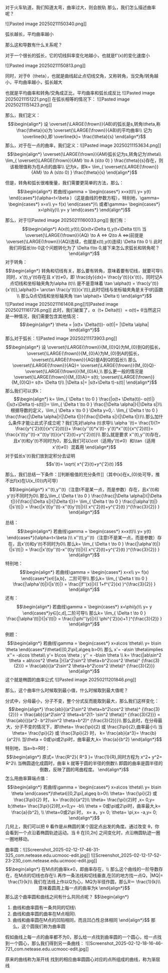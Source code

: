 对于火车轨道，我们知道太弯，曲率过大，则会脱轨
那么，我们怎么描述曲率呢？

![[Pasted image 20250211150340.png]]

弧长越长，平均曲率越小

那么这和导数有什么关系呢？

对于一个很长的弧长，它的切线斜率变化地越小，也就是f'(x)的变化速度小

![[Pasted image 20250211150813.png]]

同时，对于θ（theta），也就是曲线起止点切线交角，又称转角，当交角/转角越小，平均曲率越小，弧长越大

也就是平均曲率和转角/交角成正比，平均曲率和弧长成反比
![[Pasted image 20250211151221.png]]
在弧长相等的情况下：
![[Pasted image 20250211151423.png]]

那么，我们定义：
$$\begin{align*}
设 \overset{\LARGE{\frown}}{AB}的弧长是s,转角\theta,称 \frac{\theta}{s}为 \overset{\LARGE{\frown}}{AB}的平均曲率\\
记为 \overline{k},即 \overline{k}= \frac{\theta}{s}
\end{align*}$$
那么，对于在一点的曲率，我们定义：![[Pasted image 20250211153634.png]]
$$\begin{align*}
\overset{\LARGE{\frown}}{AM}弧长记为s,转角记为\theta\\
\lim_{ \overset{\LARGE{\frown}}{AM} \to A (s\to 0) } \frac{\theta}{s}存在，则该极限值称为在A点的曲率\\
记为k，即k= \lim_{ \overset{\LARGE{\frown}}{AM} \to A (s\to 0) } \frac{\theta}{s}
\end{align*}$$

但是，转角和弧长很难衡量，我们需要更简单的方法，那么：
$$\begin{align*}
若曲线\gamma = \begin{cases*}
x=x(t)\\
y= y(t)
\end{cases*}(\alpha<t<\beta )（这是曲线的参数方程），特别地，\gamma= \begin{cases*}
x=x\\
y= f(x)
\end{cases*}\\
或者\gamma= \begin{cases*}
x=\phi(y)\\
y= y
\end{cases*}
\end{align*}$$

那么，对于![[Pasted image 20250211160033.png]]
我们有：
$$\begin{align*}
A(x(t),y(t)),Q(x(t+\Delta t),y(t+\Delta t))\\
当 \overset{\LARGE{\frown}}{AQ} \to A ⇔ Q\to A ⇔(前提是\overset{\LARGE{\frown}}{AQ}连续，也就是x(t),y(t)连续) \Delta t\to 0 \\
此时我们将弧长\to 0这个问题转化为了 \Delta t\to 0,接下来怎么求弧长和转角呢？
\end{align*}$$
对于转角：
$$\begin{align*}
转角和切线有关，那么要有转角，意味着要有切线，就要可导\\
同时，x'(t),y'(t)存在且 x'(t)≠0，即 \frac{dy}{dx}= \frac{y'(t)}{x'(t)}，同时记A点切线和坐标轴夹角为\alpha (t)\\
是不是意味着 \tan \alpha(t) =  \frac{y'(t)}{x'(t)},\alpha(t)= \arctan \frac{y'(t)}{x'(t)},此时切线与坐标轴夹角是关于t的函数\\
那么Q点切线和坐标轴夹角 \tan \alpha(t+ \Delta t)
\end{align*}$$
![[Pasted image 20250211161408.png]]![[Pasted image 20250211161726.png]]
此时，我们破案了，α（t+ Delta(t)）= α(t)+ θ当然这只是一种情况，我们需要包含其他情况：
$$\begin{align*}
\theta = |α(t+ \Delta(t))- α(t)|= |\Delta \alpha|
\end{align*}$$
那么对于弧长：![[Pasted image 20250211173903.png]]
$$\begin{align*}
设 \overset{\LARGE{\frown}}{M_{0}Q}为M_{0}到Q的弧长，\overset{\LARGE{\frown}}{M_{0}A}为M_{0}到A的弧长，\overset{\LARGE{\frown}}{AQ}是A到Q的弧长\\
那么 \overset{\LARGE{\frown}}{AQ}= \overset{\LARGE{\frown}}{M_{0}Q}- \overset{\LARGE{\frown}}{M_{0}A},\\
那么更一般的情况是\overset{\LARGE{\frown}}{M_{0}A}= s(t); \overset{\LARGE{\frown}}{M_{0}Q}= s(t+ \Delta t)\\
|\Delta s|= |s(t+\Delta t)-s(t)|
\end{align*}$$
那么我们可以求k：
$$\begin{align*}
k= \lim_{ \Delta t \to 0 } \frac{|α(t+ \Delta(t))- α(t)|}{|s(t+\Delta t)-s(t)|}= \lim_{ \Delta t \to 0 } \frac{|\Delta \alpha|}{|\Delta s|}\\
根据导数的定义，\lim_{ \Delta x \to 0 } \Delta y=0,∴  \lim_{ \Delta t \to 0 } \frac{\frac{|\Delta \alpha|}{|\Delta t|}}{\frac{|\Delta s|}{|\Delta t|}}\\
那么加什么条件才能让此式子成立呢？我们先对\alpha (t)求导\\
\alpha '(t)= \frac{1}{1+ \frac{y^{'2}(t)}{x^{'2}(t)}}+ \frac{y''(t)*x'(t)- y'(t)*x''(t)}{x^{'2}(t)}= \frac{x'(t)y''(t)-x''(t)y'(t)}{x^{'2}(t)+y^{'2}(t)}\\
那么就是要求 x''(t),y''(t)存在，且x'(t)和y'(t)不同时为0，那么我们可以\cot（适用y'(t)≠0）和\tan（适用x'(t)≠0）混着用
\end{align*}$$
对于弧长s'(t)我们放到定积分去证明
$$s'(t)= \sqrt{ x^{'2}(t)+y^{'2}(t) }$$

那么，我们总结一下条件：[[判断极值的充分条件]]（其中(x)在x_{0}处可导，推不出f(x)在U(x_{0})内可导）
$$\begin{align*}
x''(t),y''(t)（注意t不是某一点，而是参数）存在，且x'(t)和y'(t)不同时为0\\
那么\lim_{ \Delta t \to 0 } \frac{\frac{|\Delta \alpha|}{|\Delta t|}}{\frac{|\Delta s|}{|\Delta t|}}= \lim_{ \Delta t \to 0 } \frac{|\alpha'(t)|}{|s'(t)|} = \frac{|x'(t)y''(t)-x''(t)y'(t)|}{( x^{'2}(t)+y^{'2}(t) )^{\frac{3}{2}} }
\end{align*}$$

总结：
$$\begin{align*}
若曲线\gamma = \begin{cases*}
x=x(t)\\
y= y(t)
\end{cases*}(\alpha<t<\beta )\\
x''(t),y''(t)（注意t不是某一点，而是参数）存在，且x'(t)和y'(t)不同时为0\\
那么k= \lim_{ \Delta t \to 0 } \frac{|\alpha'(t)|}{|s'(t)|} = \frac{|x'(t)y''(t)-x''(t)y'(t)|}{( x^{'2}(t)+y^{'2}(t) )^{\frac{3}{2}} }
\end{align*}$$
特别地：
$$\begin{align*}
若曲线\gamma = \begin{cases*}
x=x\\
y= f(x)
\end{cases*}x∈[a,b]，二阶可导\\
那么k= \lim_{ \Delta t \to 0 } \frac{|\alpha'(t)|}{|s'(t)|} = \frac{|f''(x)|}{( 1+f^{'2}(x) )^{\frac{3}{2}} }
\end{align*}$$
还有：
$$\begin{align*}
若曲线\gamma = \begin{cases*}
x=\phi(y)\\
y= y
\end{cases*}y∈[c,d],二阶可导\\
那么k= \lim_{ \Delta t \to 0 } \frac{|\alpha'(t)|}{|s'(t)|} = \frac{|\phi''(y)|}{( \phi^{'2}(x)+1 )^{\frac{3}{2}} }
\end{align*}$$

例题：
$$\begin{align*}
若曲线\gamma = \begin{cases*}
x=a\cos \theta\\
y= b\sin \theta 
\end{cases*}\theta∈[0,2\pi],a\geq b>0\\
那么 x'= -a\sin \theta\implies x''= -a\cos \theta\\
y'= b\cos \theta ; y'' = -b\sin \theta \\
k=  \frac{|ab\sin^2 \theta  + ab\cos^2 \theta |}{(a^2\sin^2 \theta+b^2\cos^2 \theta)^ {\frac{3}{2}}} =  \frac{ab}{(a^2\sin^2 \theta+b^2\cos^2 \theta)^ {\frac{3}{2}}} 
\end{align*}$$
这个就是椭圆的曲率公式
![[Pasted image 20250211201846.png]]

那么，这个曲率什么时候取到最小值，什么时候取到最大值呢？

分式中，分母最小，分子不变，整个分式反而能取到最大，那么我们这样变化：
$$\begin{align*}
 \frac{ab}{(a^2\sin^2 \theta+b^2\cos^2 \theta)^ {\frac{3}{2}}} =  \frac{ab}{(a^2\sin^2 \theta+b^2(1- \sin^2 \theta))^ {\frac{3}{2}}}  =  \frac{ab}{((a^2- b^2)\sin^2 \theta+b^2)^ {\frac{3}{2}}}\\
 那么此时，在分母最大，分子不变的情况下，即\theta= \frac{\pi}{2} 或 \frac{3\pi}{2},曲率最小\\
 当\theta= \frac{\pi}{2} 或 \frac{3\pi}{2} 时， k= \frac{ab}{a^3}= \frac{b}{a^2}\\
 当\theta = 0或\pi或2\pi时，曲率最大,k= \frac{a}{b^2}
\end{align*}$$
特别地，当a=b=R时：
$$\begin{align*}
原式= \frac{R^2}{ R^3 }= \frac{1}{R},同时方程为 x^2+ y^2= R^2\\
当椭圆退化成圆时，曲率 k 就等于圆的半径的倒数\\
即圆的曲率是圆半径的倒数，反映了圆的弯曲程度。
\end{align*}$$
怎么用曲率算端点值：
$$\begin{align*}
若曲线\gamma = \begin{cases*}
x=a\cos \theta\\
y= b\sin \theta 
\end{cases*}\theta∈[0,2\pi],a\geq b>0\\
\theta= \frac{\pi}{2} 或 \frac{3\pi}{2} 时， k= \frac{b}{a^2}\\
\theta= \frac{\pi}{2}时 ,x= 0,y= b;\theta= \frac{3\pi}{2}时,x=0,y= -b\\
\theta = 0或\pi或2\pi时，曲率最大,k= \frac{a}{b^2}, \\
\theta=0或2\pi 时， x= a，y= 0; \theta= \pi,x= -a,y= 0;
\end{align*}$$
几何上，我们可以把 θ 看作是从椭圆的某个固定点出发的角度。通过改变 θ，你会看到一个点沿着椭圆轨迹运动。当 θ 在[0,2π] 之间变化时，点沿椭圆轨迹一圈一圈地移动。

曲率圆：![[Screenshot_2025-02-12-17-46-31-325_com.netease.edu.ucmooc-edit.jpg]]
![[Screenshot_2025-02-12-17-52-23-230_com.netease.edu.ucmooc-edit.jpg]]
$$\begin{align*}
在M点的曲率k≠0，即曲率存在，\\
那么这个曲线的一阶导数存在，在M点的切线也存在\\
再作一条法线和切线垂直,在凹的地方找一点Q，|MQ|= \frac{1}{k}\\
我们在法线上作以Q为心，MQ为半径作圆，那么R＝ \frac{1}{k}\\
意味着圆周上每一点的曲率为k
\end{align*}$$
那么这个曲率圆和曲线之间有什么共同点呢？
$$\begin{align*}
1. 曲线和曲率圆有一条共同的切线\\
2. 曲线和曲率圆的曲率在M点相同\\
3. 曲线和曲率圆在M点的凹陷相同，而且凹凸性总体相同
\end{align*}$$
那么，这个圆我们称为曲率圆

假如曲线上每一点的曲率都不为0，那么给一点找到曲率圆的一个圆心，给一点找到一个圆心，那么我们得到另一条曲线：
![[Screenshot_2025-02-12-18-16-46-721_com.netease.edu.ucmooc-edit.jpg]]

原来的曲线称为渐开线
找到的相应曲率圆圆心对应的点所组成的曲线，称为渐屈线